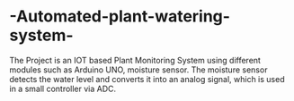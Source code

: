 # -Automated-plant-watering-system-
The Project is an IOT based Plant Monitoring System using different modules such as Arduino UNO, moisture sensor. The moisture sensor detects the water level and converts it into an analog signal, which is used in a small controller via ADC. 
